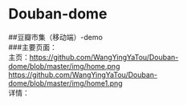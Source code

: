 # Douban-dome
##豆瓣市集（移动端）-demo<br>
###主要页面：<br>
主页：https://github.com/WangYingYaTou/Douban-dome/blob/master/img/home.png <br>
     https://github.com/WangYingYaTou/Douban-dome/blob/master/img/home1.png<br>
详情：
